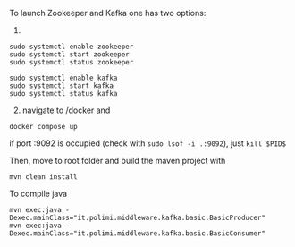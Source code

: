 To launch Zookeeper and Kafka one has two options:

1.
```
sudo systemctl enable zookeeper
sudo systemctl start zookeeper
sudo systemctl status zookeeper
```
```
sudo systemctl enable kafka
sudo systemctl start kafka
sudo systemctl status kafka
```
2. navigate to /docker and
```
docker compose up
```
if port :9092 is occupied (check with ```sudo lsof -i .:9092```), just ```kill $PID$```

Then, move to root folder and build the maven project with
```
mvn clean install
```
To compile java
```
mvn exec:java -Dexec.mainClass="it.polimi.middleware.kafka.basic.BasicProducer"
mvn exec:java -Dexec.mainClass="it.polimi.middleware.kafka.basic.BasicConsumer"
```
